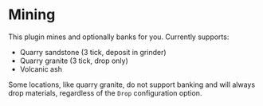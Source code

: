 # Mining

This plugin mines and optionally banks for you. Currently supports:

* Quarry sandstone (3 tick, deposit in grinder)
* Quarry granite (3 tick, drop only)
* Volcanic ash

Some locations, like quarry granite, do not support banking and will always drop materials, regardless of the `Drop`
configuration option.
